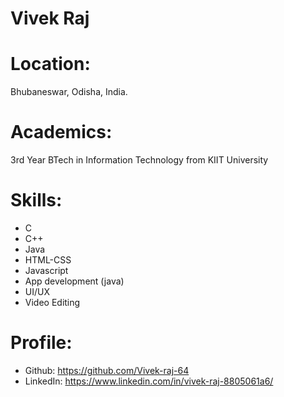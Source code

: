 # Vivek Raj

# Location:
Bhubaneswar, Odisha, India.

# Academics:
  3rd Year BTech in Information Technology from KIIT University
  
# Skills:
* C
* C++
* Java
* HTML-CSS
* Javascript
* App development (java)
* UI/UX
* Video Editing

# Profile:

* Github: https://github.com/Vivek-raj-64
* LinkedIn: https://www.linkedin.com/in/vivek-raj-8805061a6/
